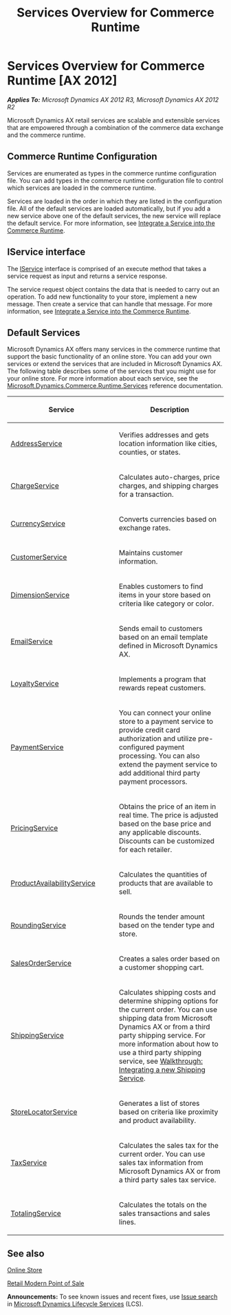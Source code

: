 ﻿---
title: Services Overview for Commerce Runtime
TOCTitle: Services Overview
ms:assetid: 29a419a4-e921-4379-b199-84238856839e
ms:mtpsurl: https://technet.microsoft.com/en-us/library/JJ916617(v=AX.60)
ms:contentKeyID: 50934007
ms.date: 05/18/2015
mtps_version: v=AX.60
---

# Services Overview for Commerce Runtime [AX 2012]


_**Applies To:** Microsoft Dynamics AX 2012 R3, Microsoft Dynamics AX 2012 R2_

Microsoft Dynamics AX retail services are scalable and extensible services that are empowered through a combination of the commerce data exchange and the commerce runtime.

## Commerce Runtime Configuration

Services are enumerated as types in the commerce runtime configuration file. You can add types in the commerce runtime configuration file to control which services are loaded in the commerce runtime.

Services are loaded in the order in which they are listed in the configuration file. All of the default services are loaded automatically, but if you add a new service above one of the default services, the new service will replace the default service. For more information, see [Integrate a Service into the Commerce Runtime](integrate-a-service-into-the-commerce-runtime.md).

## IService interface

The [IService](https://technet.microsoft.com/en-us/library/jj762665\(v=ax.60\)) interface is comprised of an execute method that takes a service request as input and returns a service response.

The service request object contains the data that is needed to carry out an operation. To add new functionality to your store, implement a new message. Then create a service that can handle that message. For more information, see [Integrate a Service into the Commerce Runtime](integrate-a-service-into-the-commerce-runtime.md).

## Default Services

Microsoft Dynamics AX offers many services in the commerce runtime that support the basic functionality of an online store. You can add your own services or extend the services that are included in Microsoft Dynamics AX. The following table describes some of the services that you might use for your online store. For more information about each service, see the [Microsoft.Dynamics.Commerce.Runtime.Services](microsoft-dynamics-commerce-runtime-services-namespace.md) reference documentation.

<table>
<colgroup>
<col style="width: 50%" />
<col style="width: 50%" />
</colgroup>
<thead>
<tr class="header">
<th><p>Service</p></th>
<th><p>Description</p></th>
</tr>
</thead>
<tbody>
<tr class="odd">
<td><p><a href="addressservice-class-microsoft-dynamics-commerce-runtime-services.md">AddressService</a></p></td>
<td><p>Verifies addresses and gets location information like cities, counties, or states.</p></td>
</tr>
<tr class="even">
<td><p><a href="chargeservice-class-microsoft-dynamics-commerce-runtime-services.md">ChargeService</a></p></td>
<td><p>Calculates auto-charges, price charges, and shipping charges for a transaction.</p></td>
</tr>
<tr class="odd">
<td><p><a href="currencyservice-class-microsoft-dynamics-commerce-runtime-services.md">CurrencyService</a></p></td>
<td><p>Converts currencies based on exchange rates.</p></td>
</tr>
<tr class="even">
<td><p><a href="customerservice-class-microsoft-dynamics-commerce-runtime-services.md">CustomerService</a></p></td>
<td><p>Maintains customer information.</p></td>
</tr>
<tr class="odd">
<td><p><a href="https://technet.microsoft.com/en-us/library/jj761835(v=ax.60)">DimensionService</a></p></td>
<td><p>Enables customers to find items in your store based on criteria like category or color.</p></td>
</tr>
<tr class="even">
<td><p><a href="emailservice-class-microsoft-dynamics-commerce-runtime-services.md">EmailService</a></p></td>
<td><p>Sends email to customers based on an email template defined in Microsoft Dynamics AX.</p></td>
</tr>
<tr class="odd">
<td><p><a href="loyaltyservice-class-microsoft-dynamics-commerce-runtime-services.md">LoyaltyService</a></p></td>
<td><p>Implements a program that rewards repeat customers.</p></td>
</tr>
<tr class="even">
<td><p><a href="https://technet.microsoft.com/en-us/library/jj760878(v=ax.60)">PaymentService</a></p></td>
<td><p>You can connect your online store to a payment service to provide credit card authorization and utilize pre-configured payment processing. You can also extend the payment service to add additional third party payment processors.</p></td>
</tr>
<tr class="odd">
<td><p><a href="pricingservice-class-microsoft-dynamics-commerce-runtime-services.md">PricingService</a></p></td>
<td><p>Obtains the price of an item in real time. The price is adjusted based on the base price and any applicable discounts. Discounts can be customized for each retailer.</p></td>
</tr>
<tr class="even">
<td><p><a href="productavailabilityservice-class-microsoft-dynamics-commerce-runtime-services.md">ProductAvailabilityService</a></p></td>
<td><p>Calculates the quantities of products that are available to sell.</p></td>
</tr>
<tr class="odd">
<td><p><a href="roundingservice-class-microsoft-dynamics-commerce-runtime-services.md">RoundingService</a></p></td>
<td><p>Rounds the tender amount based on the tender type and store.</p></td>
</tr>
<tr class="even">
<td><p><a href="salesorderservice-class-microsoft-dynamics-commerce-runtime-services.md">SalesOrderService</a></p></td>
<td><p>Creates a sales order based on a customer shopping cart.</p></td>
</tr>
<tr class="odd">
<td><p><a href="shippingservice-class-microsoft-dynamics-commerce-runtime-services.md">ShippingService</a></p></td>
<td><p>Calculates shipping costs and determine shipping options for the current order. You can use shipping data from Microsoft Dynamics AX or from a third party shipping service. For more information about how to use a third party shipping service, see <a href="walkthrough-integrating-a-new-shipping-service.md">Walkthrough: Integrating a new Shipping Service</a>.</p></td>
</tr>
<tr class="even">
<td><p><a href="storelocatorservice-class-microsoft-dynamics-commerce-runtime-services.md">StoreLocatorService</a></p></td>
<td><p>Generates a list of stores based on criteria like proximity and product availability.</p></td>
</tr>
<tr class="odd">
<td><p><a href="taxservice-class-microsoft-dynamics-commerce-runtime-services.md">TaxService</a></p></td>
<td><p>Calculates the sales tax for the current order. You can use sales tax information from Microsoft Dynamics AX or from a third party sales tax service.</p></td>
</tr>
<tr class="even">
<td><p><a href="totalingservice-class-microsoft-dynamics-commerce-runtime-services.md">TotalingService</a></p></td>
<td><p>Calculates the totals on the sales transactions and sales lines.</p></td>
</tr>
</tbody>
</table>


## See also

[Online Store](online-store.md)

[Retail Modern Point of Sale](retail-modern-point-of-sale.md)

  
**Announcements:** To see known issues and recent fixes, use [Issue search](http://go.microsoft.com/fwlink/?linkid=389258) in [Microsoft Dynamics Lifecycle Services](http://go.microsoft.com/fwlink/?linkid=306505) (LCS).

